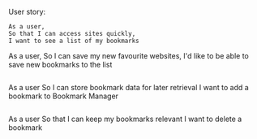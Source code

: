 User story:

```
As a user,
So that I can access sites quickly,
I want to see a list of my bookmarks
```

As a user,
So I can save my new favourite websites,
I'd like to be able to save new bookmarks to the list

```

```

As a user
So I can store bookmark data for later retrieval
I want to add a bookmark to Bookmark Manager

```

```

As a user
So that I can keep my bookmarks relevant
I want to delete a bookmark

```

```
